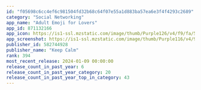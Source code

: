 ```yaml
---
id: "f05698c6cc4ef6c981504fd32b68c64f07e55a1d883ba57ea6e3f4f4293c2689"
category: "Social Networking"
app_name: "Adult Emoji for Lovers"
app_id: 871132166
app_icon: https://is1-ssl.mzstatic.com/image/thumb/Purple126/v4/f9/fa/5e/f9fa5e2d-32c1-9da3-6d84-f02e08d6ad3e/AppIcon-0-0-1x_U007epad-0-85-220.png/1024x1024bb.png
app_screenshot: https://is1-ssl.mzstatic.com/image/thumb/Purple116/v4/94/5f/d0/945fd0f4-8094-8eed-d332-66281cef8575/pr_source.jpg/1242x2688bb.png
publisher_id: 582744928
publisher_name: "Keep Calm"
rank: 394
most_recent_release: 2024-01-09 00:00:00
release_count_in_past_year: 6
release_count_in_past_year_category: 20
release_count_in_past_year_top_in_category: 43
---
```

